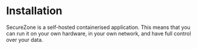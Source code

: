 # Installation

SecureZone is a self-hosted containerised application. This means that you can run it on your own hardware, in your own network, and have full control over your data.